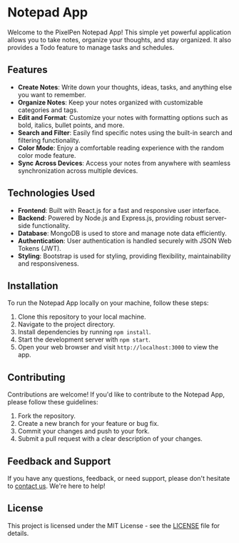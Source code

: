 # Notepad App

Welcome to the PixelPen Notepad App! This simple yet powerful application allows you to take notes, organize your thoughts, and stay organized. It also provides a Todo feature to manage tasks and schedules.

## Features

- **Create Notes**: Write down your thoughts, ideas, tasks, and anything else you want to remember.
- **Organize Notes**: Keep your notes organized with customizable categories and tags.
- **Edit and Format**: Customize your notes with formatting options such as bold, italics, bullet points, and more.
- **Search and Filter**: Easily find specific notes using the built-in search and filtering functionality.
- **Color Mode**: Enjoy a comfortable reading experience with the random color mode feature.
- **Sync Across Devices**: Access your notes from anywhere with seamless synchronization across multiple devices.

## Technologies Used

- **Frontend**: Built with React.js for a fast and responsive user interface.
- **Backend**: Powered by Node.js and Express.js, providing robust server-side functionality.
- **Database**: MongoDB is used to store and manage note data efficiently.
- **Authentication**: User authentication is handled securely with JSON Web Tokens (JWT).
- **Styling**: Bootstrap is used for styling, providing flexibility, maintainability and responsiveness.

## Installation

To run the Notepad App locally on your machine, follow these steps:

1. Clone this repository to your local machine.
2. Navigate to the project directory.
3. Install dependencies by running `npm install`.
4. Start the development server with `npm start`.
5. Open your web browser and visit `http://localhost:3000` to view the app.

## Contributing

Contributions are welcome! If you'd like to contribute to the Notepad App, please follow these guidelines:

1. Fork the repository.
2. Create a new branch for your feature or bug fix.
3. Commit your changes and push to your fork.
4. Submit a pull request with a clear description of your changes.

## Feedback and Support

If you have any questions, feedback, or need support, please don't hesitate to [contact us](mailto:example@example.com). We're here to help!

## License

This project is licensed under the MIT License - see the [LICENSE](LICENSE) file for details.
